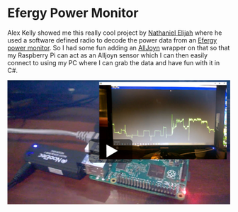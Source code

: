 # Efergy Power Monitor

Alex Kelly showed me this really cool project by [Nathaniel Elijah](http://rtlsdr-dongle.blogspot.com/2013/11/finally-complete-working-prototype-of.html) where he used a software defined radio to decode the power data from an [Efergy power monitor](http://efergy.com/).  So I had some fun adding an [AllJoyn](https://openconnectivity.org/developer/reference-implementation/alljoyn) wrapper on that so that my Raspberry Pi can act as an Alljoyn sensor which I can then easily connect to using my PC where I can grab the data and have fun with it in C#.

[![link](thumbnail.png)](https://lovettsoftwarestorage.blob.core.windows.net/videos/EnergyHub.mp4)